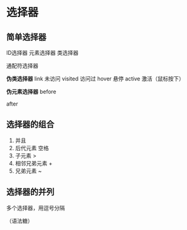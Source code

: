 # 选择器

## 简单选择器

ID选择器
元素选择器
类选择器

通配符选择器

**伪类选择器**
link 未访问
visited 访问过
hover 悬停
active 激活（鼠标按下）


**伪元素选择器**
before

after

## 选择器的组合
1. 并且
2. 后代元素 空格
3. 子元素 >
4. 相邻兄弟元素 +
5. 兄弟元素 ~

## 选择器的并列

多个选择器，用逗号分隔

（语法糖）